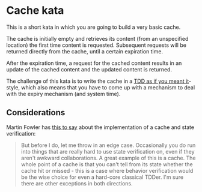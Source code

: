 # Cache kata

This  is a short kata in which you are going to build a very basic cache.

The cache is initially empty and retrieves its content (from an 
unspecified location) the first time content is requested.
Subsequent requests will be returned directly from the cache, until a
certain expiration time.

After the expiration time, a request for the cached content results in an
update of the cached content and the updated content is returned.

The challenge of this kata is to write the cache in a
[TDD as if you meant it](https://cumulative-hypotheses.org/2011/08/30/tdd-as-if-you-meant-it/)-style, 
which also means that you have to
come up with a mechanism to deal with the expiry mechanism (and
system time).

## Considerations

Martin Fowler has [this to say](https://martinfowler.com/articles/mocksArentStubs.html) 
about the implementation of a cache and state verification:

> But before I do, let me throw in an edge case. Occasionally you do run into things that are really hard to use state verification on, even if they aren't awkward collaborations. A great example of this is a cache. The whole point of a cache is that you can't tell from its state whether the cache hit or missed - this is a case where behavior verification would be the wise choice for even a hard-core classical TDDer. I'm sure there are other exceptions in both directions.

